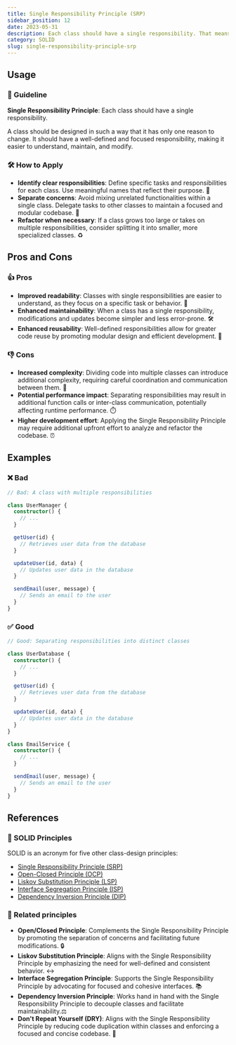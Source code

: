 ```yaml
---
title: Single Responsibility Principle (SRP)
sidebar_position: 12
date: 2023-05-31
description: Each class should have a single responsibility. That means that there should be only one reason to change it. This is one of the SOLID principles.
category: SOLID
slug: single-responsibility-principle-srp
---
```


## Usage

### 📝 Guideline

**Single Responsibility Principle**: Each class should have a single responsibility.

A class should be designed in such a way that it has only one reason to change. It should have a well-defined and focused responsibility, making it easier to understand, maintain, and modify.

### 🛠️ How to Apply

- **Identify clear responsibilities**: Define specific tasks and responsibilities for each class. Use meaningful names that reflect their purpose. 🎯
- **Separate concerns**: Avoid mixing unrelated functionalities within a single class. Delegate tasks to other classes to maintain a focused and modular codebase. 🧩
- **Refactor when necessary**: If a class grows too large or takes on multiple responsibilities, consider splitting it into smaller, more specialized classes. ♻️

## Pros and Cons

### 👍 Pros
- **Improved readability**: Classes with single responsibilities are easier to understand, as they focus on a specific task or behavior. 👀
- **Enhanced maintainability**: When a class has a single responsibility, modifications and updates become simpler and less error-prone. 🛠️
- **Enhanced reusability**: Well-defined responsibilities allow for greater code reuse by promoting modular design and efficient development. 🔁

### 👎 Cons

- **Increased complexity**: Dividing code into multiple classes can introduce additional complexity, requiring careful coordination and communication between them. 🧩
- **Potential performance impact**: Separating responsibilities may result in additional function calls or inter-class communication, potentially affecting runtime performance. ⏱️
- **Higher development effort**: Applying the Single Responsibility Principle may require additional upfront effort to analyze and refactor the codebase. ⏰

## Examples

### ❌ Bad

```typescript
// Bad: A class with multiple responsibilities

class UserManager {
  constructor() {
    // ...
  }

  getUser(id) {
    // Retrieves user data from the database
  }

  updateUser(id, data) {
    // Updates user data in the database
  }

  sendEmail(user, message) {
    // Sends an email to the user
  }
}
```

### ✅ Good

```typescript
// Good: Separating responsibilities into distinct classes

class UserDatabase {
  constructor() {
    // ...
  }

  getUser(id) {
    // Retrieves user data from the database
  }

  updateUser(id, data) {
    // Updates user data in the database
  }
}

class EmailService {
  constructor() {
    // ...
  }

  sendEmail(user, message) {
    // Sends an email to the user
  }
}
```

## References

### 🧱 SOLID Principles

SOLID is an acronym for five other class-design principles:

- [Single Responsibility Principle (SRP)](code-tips/single-responsibility-principle-srp)
- [Open-Closed Principle (OCP)](code-tips/open-closed-principle-ocp)
- [Liskov Substitution Principle (LSP)](code-tips/liskov-substitution-principle-lsp)
- [Interface Segregation Principle (ISP)](code-tips/interface-segregation-principle-isp)
- [Dependency Inversion Principle (DIP)](code-tips/dependency-inversion-principle-dip)

### 🔀 Related principles

- **Open/Closed Principle**: Complements the Single Responsibility Principle by promoting the separation of concerns and facilitating future modifications. 🔒
- **Liskov Substitution Principle**: Aligns with the Single Responsibility Principle by emphasizing the need for well-defined and consistent behavior. ↔️
- **Interface Segregation Principle**: Supports the Single Responsibility Principle by advocating for focused and cohesive interfaces. 📚
- **Dependency Inversion Principle**: Works hand in hand with the Single Responsibility Principle to decouple classes and facilitate maintainability.⚖️
- **Don't Repeat Yourself (DRY)**: Aligns with the Single Responsibility Principle by reducing code duplication within classes and enforcing a focused and concise codebase. 🔄